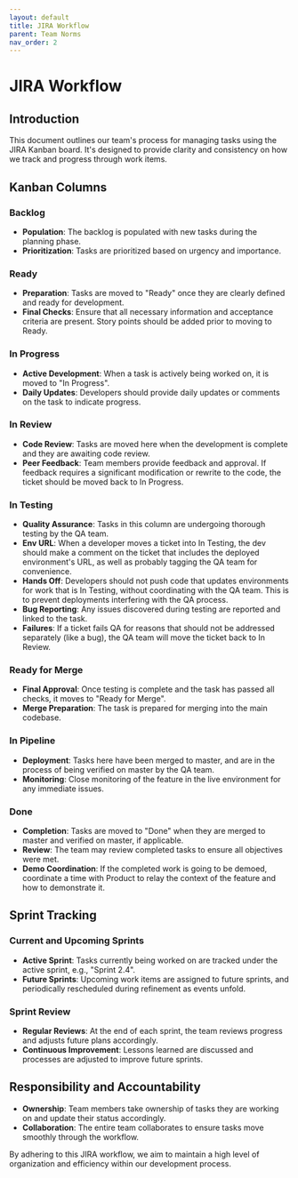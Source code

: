 ```yaml
---
layout: default
title: JIRA Workflow
parent: Team Norms
nav_order: 2
---
```


# JIRA Workflow

## Introduction

This document outlines our team's process for managing tasks using the JIRA Kanban board. It's designed to provide clarity and consistency on how we track and progress through work items.

## Kanban Columns

### Backlog

- **Population**: The backlog is populated with new tasks during the planning phase.
- **Prioritization**: Tasks are prioritized based on urgency and importance.

### Ready

- **Preparation**: Tasks are moved to "Ready" once they are clearly defined and ready for development.
- **Final Checks**: Ensure that all necessary information and acceptance criteria are present.  Story points should be added prior to moving to Ready.

### In Progress

- **Active Development**: When a task is actively being worked on, it is moved to "In Progress".
- **Daily Updates**: Developers should provide daily updates or comments on the task to indicate progress.

### In Review

- **Code Review**: Tasks are moved here when the development is complete and they are awaiting code review.
- **Peer Feedback**: Team members provide feedback and approval. If feedback requires a significant modification or rewrite to the code, the ticket should be moved back to In Progress.

### In Testing

- **Quality Assurance**: Tasks in this column are undergoing thorough testing by the QA team.
- **Env URL**: When a developer moves a ticket into In Testing, the dev should make a comment on the ticket that includes the deployed environment's URL, as well as probably tagging the QA team for convenience.
- **Hands Off**: Developers should not push code that updates environments for work that is In Testing, without coordinating with the QA team.  This is to prevent deployments interfering with the QA process.
- **Bug Reporting**: Any issues discovered during testing are reported and linked to the task.
- **Failures**: If a ticket fails QA for reasons that should not be addressed separately (like a bug), the QA team will move the ticket back to In Review.

### Ready for Merge

- **Final Approval**: Once testing is complete and the task has passed all checks, it moves to "Ready for Merge".
- **Merge Preparation**: The task is prepared for merging into the main codebase.

### In Pipeline

- **Deployment**: Tasks here have been merged to master, and are in the process of being verified on master by the QA team.
- **Monitoring**: Close monitoring of the feature in the live environment for any immediate issues.

### Done

- **Completion**: Tasks are moved to "Done" when they are merged to master and verified on master, if applicable.
- **Review**: The team may review completed tasks to ensure all objectives were met.
- **Demo Coordination**: If the completed work is going to be demoed, coordinate a time with Product to relay the context of the feature and how to demonstrate it.

## Sprint Tracking

### Current and Upcoming Sprints

- **Active Sprint**: Tasks currently being worked on are tracked under the active sprint, e.g., "Sprint 2.4".
- **Future Sprints**: Upcoming work items are assigned to future sprints, and periodically rescheduled during refinement as events unfold.

### Sprint Review

- **Regular Reviews**: At the end of each sprint, the team reviews progress and adjusts future plans accordingly.
- **Continuous Improvement**: Lessons learned are discussed and processes are adjusted to improve future sprints.

## Responsibility and Accountability

- **Ownership**: Team members take ownership of tasks they are working on and update their status accordingly.
- **Collaboration**: The entire team collaborates to ensure tasks move smoothly through the workflow.

By adhering to this JIRA workflow, we aim to maintain a high level of organization and efficiency within our development process.